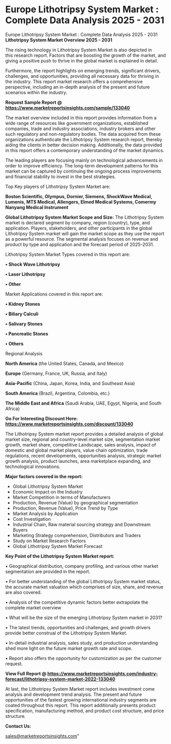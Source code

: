 # Europe Lithotripsy System Market : Complete Data Analysis 2025 - 2031
Europe Lithotripsy System Market : Complete Data Analysis 2025 - 2031
<Strong> Lithotripsy System Market Overview 2025 - 2031</strong>

The rising technology in Lithotripsy System Market is also depicted in this research report. Factors that are boosting the growth of the market, and giving a positive push to thrive in the global market is explained in detail.

Furthermore, the report highlights on emerging trends, significant drivers, challenges, and opportunities, providing all necessary data for thriving in the industry. This report market research offers a comprehensive perspective, including an in-depth analysis of the present and future scenarios within the industry.

<strong>Request Sample Report @ <a href=https://www.marketreportsinsights.com/sample/133040>https://www.marketreportsinsights.com/sample/133040</a></strong>

The market overview included in this report provides information from a wide range of resources like government organizations, established companies, trade and industry associations, industry brokers and other such regulatory and non-regulatory bodies. The data acquired from these organizations authenticate the Lithotripsy System research report, thereby aiding the clients in better decision making. Additionally, the data provided in this report offers a contemporary understanding of the market dynamics.

The leading players are focusing mainly on technological advancements in order to improve efficiency. The long-term development patterns for this market can be captured by continuing the ongoing process improvements and financial stability to invest in the best strategies.

Top Key players of Lithotripsy System Market are:

<strong>Boston Scientific, Olympus, Dornier, Siemens, ShockWave Medical, Lumenis, MTS Medical, Allengers, Elmed Medical Systems, Comermy Nanyang Medical Instrument</strong>

<strong><b>Global Lithotripsy System Market Scope and Size:</b></strong>
The Lithotripsy System market is declared segment by company, region (country), type, and application. Players, stakeholders, and other participants in the global Lithotripsy System market will gain the market scope as they use the report as a powerful resource. The segmental analysis focuses on revenue and product by type and application and the forecast period of 2025-2031.

Lithotripsy System Market Types covered in this report are:

<strong>• Shock Wave Lithotripsy

• Laser Lithotripsy

• Other</strong>

Market Applications covered in this report are:

<strong>• Kidney Stones

• Biliary Calculi

• Salivary Stones

• Pancreatic Stones

• Others</strong> 

Regional Analysis

<strong>North America</strong> (the United States, Canada, and Mexico)

<strong>Europe</strong> (Germany, France, UK, Russia, and Italy)

<strong>Asia-Pacific</strong> (China, Japan, Korea, India, and Southeast Asia)

<strong>South America</strong> (Brazil, Argentina, Colombia, etc.)

<strong>The Middle East and Africa</strong> (Saudi Arabia, UAE, Egypt, Nigeria, and South Africa)

<strong>Go For Interesting Discount Here: <a href=https://www.marketreportsinsights.com/discount/133040>https://www.marketreportsinsights.com/discount/133040</a></strong>

The Lithotripsy System market report provides a detailed analysis of global market size, regional and country-level market size, segmentation market growth, market share, competitive Landscape, sales analysis, impact of domestic and global market players, value chain optimization, trade regulations, recent developments, opportunities analysis, strategic market growth analysis, product launches, area marketplace expanding, and technological innovations.

<strong><b>Major factors covered in the report:</b></strong>
<ul>
  <li>Global Lithotripsy System Market </li>
  <li>Economic Impact on the Industry</li>
  <li>Market Competition in terms of Manufacturers</li>
  <li>Production, Revenue (Value) by geographical segmentation</li>
  <li>Production, Revenue (Value), Price Trend by Type</li>
  <li>Market Analysis by Application</li>
  <li>Cost Investigation</li>
  <li>Industrial Chain, Raw material sourcing strategy and Downstream Buyers</li>
  <li>Marketing Strategy comprehension, Distributors and Traders</li>
  <li>Study on Market Research Factors</li>
  <li>Global Lithotripsy System Market Forecast</li>
</ul>

<strong><b>Key Point of the Lithotripsy System Market report:</b></strong>

• Geographical distribution, company profiling, and various other market segmentation are provided in the report.

• For better understanding of the global Lithotripsy System market status, the accurate market valuation which comprises of size, share, and revenue are also covered.

• Analysis of the competitive dynamic factors better extrapolate the complete market overview

• What will be the size of the emerging Lithotripsy System market in 2031?

• The latest trends, opportunities and challenges, and growth drivers provide better construal of the Lithotripsy System Market.

• In-detail industrial analysis, sales study, and production understanding shed more light on the future market growth rate and scope.

• Report also offers the opportunity for customization as per the customer request.

<strong><b>View Full Report @ <a href=https://www.marketreportsinsights.com/industry-forecast/lithotripsy-system-market-2022-133040>https://www.marketreportsinsights.com/industry-forecast/lithotripsy-system-market-2022-133040</a></b></strong>


At last, the Lithotripsy System Market report includes investment come analysis and development trend analysis. The present and future opportunities of the fastest growing international industry segments are coated throughout this report. This report additionally presents product specification, manufacturing method, and product cost structure, and price structure.

<strong>Contact Us:</strong>

sales@marketreportsinsights.com"
